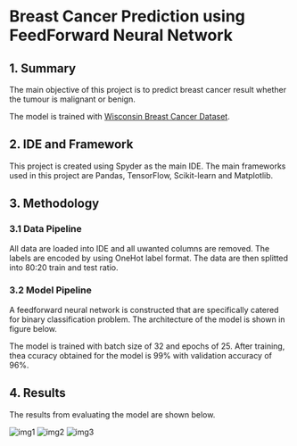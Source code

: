 # Breast Cancer Prediction using FeedForward Neural Network
 
## 1. Summary
<p>The main objective of this project is to predict breast cancer result whether the tumour is malignant or benign.<br> 
 
The model is trained with [Wisconsin Breast Cancer Dataset](https://www.kaggle.com/datasets/uciml/breast-cancer-wisconsin-data). </p>

## 2. IDE and Framework
<p>This project is created using Spyder as the main IDE. The main frameworks used in this project are Pandas, TensorFlow, Scikit-learn and Matplotlib. </p>

## 3. Methodology

### 3.1 Data Pipeline
<p>All data are loaded into IDE and all uwanted columns are removed. The labels are encoded by using OneHot label format. The data are then splitted into 80:20 train and test ratio. </p>

### 3.2 Model Pipeline
<p>A feedforward neural network is constructed that are specifically catered for binary classification problem. The architecture of the model is shown in figure below.<br>

 The model is trained with batch size of 32 and epochs of 25. After training, thea ccuracy obtained for the model is 99% with validation accuracy of 96%. </p>

## 4. Results

<p>The results from evaluating the model are shown below.</p>

![img1](https://user-images.githubusercontent.com/72061179/164891190-119ec5c5-1dc7-4498-b98e-18e9b351dc3a.png)
![img2](https://user-images.githubusercontent.com/72061179/164891193-cdc675b5-6618-455d-86a3-fe8b115be273.png)
![img3](https://user-images.githubusercontent.com/72061179/164891195-70fb7eb4-3c8f-4b19-b655-8a72ad046adb.png)
